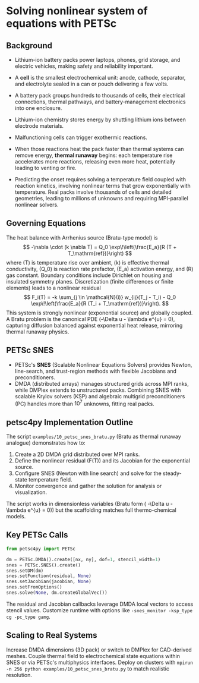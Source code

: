 # Solving nonlinear system of equations with PETSc

## Background

- Lithium-ion battery packs power laptops, phones, grid storage, and electric vehicles, making safety and reliability important. 
- A **cell** is the smallest electrochemical unit: anode, cathode, separator, and electrolyte sealed in a can or pouch delivering a few volts. 
- A battery pack groups hundreds to thousands of cells, their electrical connections, thermal pathways, and battery-management electronics into one enclosure.

- Lithium-ion chemistry stores energy by shuttling lithium ions between electrode materials. 
- Malfunctioning cells can trigger exothermic reactions. 
- When those reactions heat the pack faster than thermal systems can remove energy, **thermal runaway** begins: each temperature rise accelerates more reactions, releasing even more heat, potentially leading to venting or fire.

- Predicting the onset requires solving a temperature field coupled with reaction kinetics, involving nonlinear terms that grow exponentially with temperature. Real packs involve thousands of cells and detailed geometries, leading to millions of unknowns and requiring MPI-parallel nonlinear solvers.

## Governing Equations

The heat balance with Arrhenius source (Bratu-type model) is
$$
-\nabla \cdot (k \nabla T) = Q_0 \exp\!\left(\frac{E_a}{R (T + T_\mathrm{ref})}\right)
$$
where \(T\) is temperature rise over ambient, \(k\) is effective thermal conductivity, \(Q_0\) is reaction rate prefactor, \(E_a\) activation energy, and \(R\) gas constant. Boundary conditions include Dirichlet on housing and insulated symmetry planes. Discretization (finite differences or finite elements) leads to a nonlinear residual
$$
F_i(T) = -k \sum_{j \in \mathcal{N}(i)} w_{ij}(T_j - T_i) - Q_0 \exp\!\left(\frac{E_a}{R (T_i + T_\mathrm{ref})}\right).
$$
This system is strongly nonlinear (exponential source) and globally coupled. A Bratu problem is the canonical PDE \(-\Delta u - \lambda e^{u} = 0\), capturing diffusion balanced against exponential heat release, mirroring thermal runaway physics.

## PETSc SNES

- PETSc's **SNES** (Scalable Nonlinear Equations Solvers) provides Newton, line-search, and trust-region methods with flexible Jacobians and preconditioners. 
- DMDA (distributed arrays) manages structured grids across MPI ranks, while DMPlex extends to unstructured packs. Combining SNES with scalable Krylov solvers (KSP) and algebraic multigrid preconditioners (PC) handles more than $10^7$ unknowns, fitting real packs.

## petsc4py Implementation Outline

The script `examples/10_petsc_snes_bratu.py` (Bratu as thermal runaway analogue) demonstrates how to:
1. Create a 2D DMDA grid distributed over MPI ranks.
2. Define the nonlinear residual \(F(T)\) and its Jacobian for the exponential source.
3. Configure SNES (Newton with line search) and solve for the steady-state temperature field.
4. Monitor convergence and gather the solution for analysis or visualization.

The script works in dimensionless variables (Bratu form \( -\Delta u - \lambda e^{u} = 0\)) but the scaffolding matches full thermo-chemical models.

## Key PETSc Calls

```python
from petsc4py import PETSc

dm = PETSc.DMDA().create([nx, ny], dof=1, stencil_width=1)
snes = PETSc.SNES().create()
snes.setDM(dm)
snes.setFunction(residual, None)
snes.setJacobian(jacobian, None)
snes.setFromOptions()
snes.solve(None, dm.createGlobalVec())
```

The residual and Jacobian callbacks leverage DMDA local vectors to access stencil values. Customize runtime with options like `-snes_monitor -ksp_type cg -pc_type gamg`.

## Scaling to Real Systems

Increase DMDA dimensions (3D pack) or switch to DMPlex for CAD-derived meshes. Couple thermal field to electrochemical state equations within SNES or via PETSc's multiphysics interfaces. Deploy on clusters with `mpirun -n 256 python examples/10_petsc_snes_bratu.py` to match realistic resolution.
